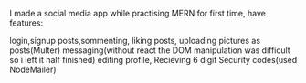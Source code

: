 I made a social media app while practising MERN for first time, 
have features:

login,signup
posts,sommenting, liking posts,
uploading pictures as posts(Multer)
messaging(without react the DOM manipulation was difficult so i left it half finished)
editing profile,
Recieving 6 digit Security codes(used NodeMailer)
